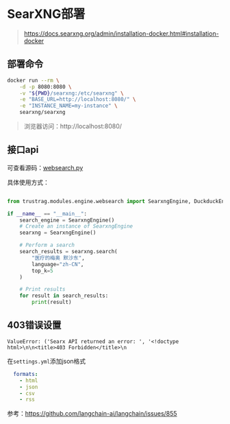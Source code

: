 
# SearXNG部署

> https://docs.searxng.org/admin/installation-docker.html#installation-docker

## 部署命令

```bash
docker run --rm \
	-d -p 8080:8080 \
	-v "${PWD}/searxng:/etc/searxng" \
	-e "BASE_URL=http://localhost:8080/" \
	-e "INSTANCE_NAME=my-instance" \
	searxng/searxng
```

>浏览器访问：http://localhost:8080/

## 接口api

可查看源码：[websearch.py](../trustrag/modules/engine/websearch.py)

具体使用方式：

```python

from trustrag.modules.engine.websearch import SearxngEngine, DuckduckEngine

if __name__ == "__main__":
    search_engine = SearxngEngine()
    # Create an instance of SearxngEngine
    searxng = SearxngEngine()

    # Perform a search
    search_results = searxng.search(
        "医疗的梅奥 默沙东",
        language="zh-CN",
        top_k=5
    )

    # Print results
    for result in search_results:
        print(result)
```

## 403错误设置
```text
ValueError: ('Searx API returned an error: ', '<!doctype html>\n\n<title>403 Forbidden</title>\n
```

在`settings.yml`添加json格式
```yaml
  formats:
    - html
    - json
    - csv
    - rss
```

参考：https://github.com/langchain-ai/langchain/issues/855
